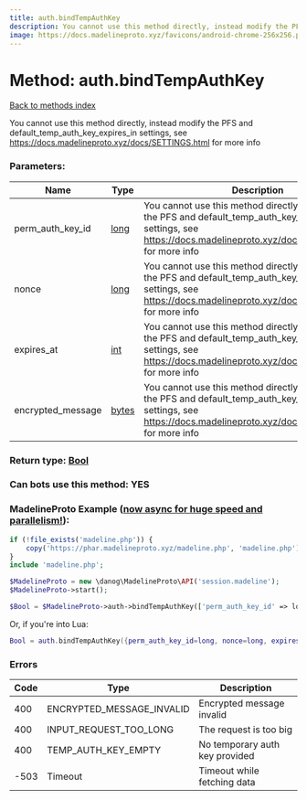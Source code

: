 ```yaml
---
title: auth.bindTempAuthKey
description: You cannot use this method directly, instead modify the PFS and default_temp_auth_key_expires_in settings, see https://docs.madelineproto.xyz/docs/SETTINGS.html for more info
image: https://docs.madelineproto.xyz/favicons/android-chrome-256x256.png
---
```

# Method: auth.bindTempAuthKey  
[Back to methods index](index.md)


You cannot use this method directly, instead modify the PFS and default_temp_auth_key_expires_in settings, see https://docs.madelineproto.xyz/docs/SETTINGS.html for more info

### Parameters:

| Name     |    Type       | Description | Required |
|----------|---------------|-------------|----------|
|perm\_auth\_key\_id|[long](../types/long.md) | You cannot use this method directly, instead modify the PFS and default_temp_auth_key_expires_in settings, see https://docs.madelineproto.xyz/docs/SETTINGS.html for more info | Yes|
|nonce|[long](../types/long.md) | You cannot use this method directly, instead modify the PFS and default_temp_auth_key_expires_in settings, see https://docs.madelineproto.xyz/docs/SETTINGS.html for more info | Yes|
|expires\_at|[int](../types/int.md) | You cannot use this method directly, instead modify the PFS and default_temp_auth_key_expires_in settings, see https://docs.madelineproto.xyz/docs/SETTINGS.html for more info | Yes|
|encrypted\_message|[bytes](../types/bytes.md) | You cannot use this method directly, instead modify the PFS and default_temp_auth_key_expires_in settings, see https://docs.madelineproto.xyz/docs/SETTINGS.html for more info | Yes|


### Return type: [Bool](../types/Bool.md)

### Can bots use this method: **YES**


### MadelineProto Example ([now async for huge speed and parallelism!](https://docs.madelineproto.xyz/docs/ASYNC.html)):


```php
if (!file_exists('madeline.php')) {
    copy('https://phar.madelineproto.xyz/madeline.php', 'madeline.php');
}
include 'madeline.php';

$MadelineProto = new \danog\MadelineProto\API('session.madeline');
$MadelineProto->start();

$Bool = $MadelineProto->auth->bindTempAuthKey(['perm_auth_key_id' => long, 'nonce' => long, 'expires_at' => int, 'encrypted_message' => 'bytes', ]);
```

Or, if you're into Lua:

```lua
Bool = auth.bindTempAuthKey({perm_auth_key_id=long, nonce=long, expires_at=int, encrypted_message='bytes', })
```

### Errors

| Code | Type     | Description   |
|------|----------|---------------|
|400|ENCRYPTED_MESSAGE_INVALID|Encrypted message invalid|
|400|INPUT_REQUEST_TOO_LONG|The request is too big|
|400|TEMP_AUTH_KEY_EMPTY|No temporary auth key provided|
|-503|Timeout|Timeout while fetching data|


